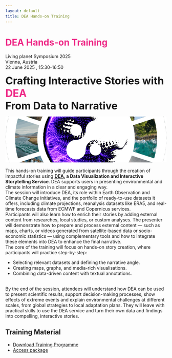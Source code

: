 ```yaml
---
layout: default
title: DEA Hands-on Training
---
```


# <span style="color:#EE2A87">DEA Hands-on Training </span>
Living planet Symposium 2025
<br>
Vienna, Austria
<br>
22 June 2025 , 15:30-16:50


<span style="font-size: 24pt; font-weight: bold;"> Crafting Interactive Stories with <span style="color:#EE2A87">DEA</span>
<br>
From Data to Narrative</span>



![alt text](dea-gallery-crop.png "DEA")


This hands-on training will guide participants through the creation of impactful stories using **[DEA](https://dea.destine.eu/web), a Data Visualization and Interactive Storytelling Service**.
DEA supports users in presenting environmental and climate information in a clear and engaging way.
<br>
The session will introduce DEA, its role within Earth Observation and Climate Change initiatives, and the portfolio of ready-to-use datasets it offers, including climate projections, reanalysis datasets like ERA5, and real-time forecasts data from ECMWF and Copernicus services.
<br>
Participants will also learn how to enrich their stories by adding external content from researches, local studies, or custom analyses. The presenter will demonstrate how to prepare and process external content — such as maps, charts, or videos generated from satellite-based data or socio-economic statistics — using complementary tools and how to integrate these elements into DEA to enhance the final narrative.
<br>
The core of the training will focus on hands-on story creation, where participants will practice step-by-step:
- Selecting relevant datasets and defining the narrative angle.
- Creating maps, graphs, and media-rich visualisations.
- Combining data-driven content with textual annotations.

<br>
By the end of the session, attendees will understand how DEA can be used to present scientific results, support decision-making processes, show effects of extreme events and explain environmental challenges at different scales, from global strategies to local adaptation plans. They will leave with practical skills to use the DEA service and turn their own data and findings into compelling, interactive stories.


## Training Material 

- [Download Training Programme](DEA_hands-on_training_programme.pdf)
- [Access package](package)